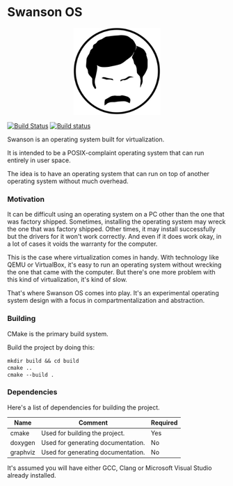 Swanson OS
==========

<p align="center">
  <img src="media/logo.svg" width="200px" height="200px"/>
</p>

[![Build Status](https://travis-ci.org/tay10r/swanson_os.svg?branch=master)](https://travis-ci.org/tay10r/swanson_os)
[![Build status](https://ci.appveyor.com/api/projects/status/9ydfcp7s3t6pp4u8/branch/master?svg=true)](https://ci.appveyor.com/project/tholberton/swanson-os/branch/master)

Swanson is an operating system built for virtualization.

It is intended to be a POSIX-complaint operating system that can run entirely in user space.

The idea is to have an operating system that can run on top of another operating system without much overhead.

### Motivation

It can be difficult using an operating system on a PC other than the one that was factory shipped.
Sometimes, installing the operating system may wreck the one that was factory shipped.
Other times, it may install successfully but the drivers for it won't work correctly.
And even if it does work okay, in a lot of cases it voids the warranty for the computer.

This is the case where virtualization comes in handy.
With technology like QEMU or VirtualBox, it's easy to run an operating system without wrecking the one that came with the computer.
But there's one more problem with this kind of virtualization, it's kind of slow.

That's where Swanson OS comes into play.
It's an experimental operating system design with a focus in compartmentalization and abstraction.

### Building

CMake is the primary build system.

Build the project by doing this:

```
mkdir build && cd build
cmake ..
cmake --build .
```

### Dependencies

Here's a list of dependencies for building the project.

| Name     | Comment                            | Required |
|----------|------------------------------------|----------|
| cmake    | Used for building the project.     | Yes      |
| doxygen  | Used for generating documentation. | No       |
| graphviz | Used for generating documentation. | No       |

It's assumed you will have either GCC, Clang or Microsoft Visual Studio already installed.

